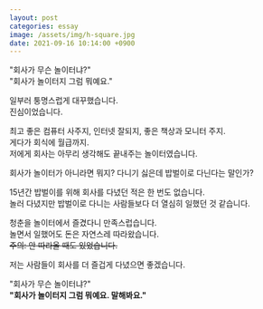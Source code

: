 ```yaml
---
layout: post
categories: essay
image: /assets/img/h-square.jpg
date: 2021-09-16 10:14:00 +0900
---
```

"회사가 무슨 놀이터냐?"  
"회사가 놀이터지 그럼 뭐예요."

일부러 퉁명스럽게 대꾸했습니다.  
진심이었습니다.

최고 좋은 컴퓨터 사주지, 인터넷 잘되지, 좋은 책상과 모니터 주지.  
게다가 회식에 월급까지.  
저에게 회사는 아무리 생각해도 끝내주는 놀이터였습니다.

회사가 놀이터가 아니라면 뭐지? 다니기 싫은데 밥벌이로 다닌다는 말인가?  

15년간 밥벌이를 위해 회사를 다녔던 적은 한 번도 없습니다.  
놀러 다녔지만 밥벌이로 다니는 사람들보다 더 열심히 일했던 것 같습니다.  

청춘을 놀이터에서 즐겼다니 만족스럽습니다.  
놀면서 일했어도 돈은 자연스레 따라왔습니다.  
~~주의: 안 따라올 때도 있었습니다.~~

저는 사람들이 회사를 더 즐겁게 다녔으면 좋겠습니다.

"회사가 무슨 놀이터냐?"  
**"회사가 놀이터지 그럼 뭐예요. 말해봐요."**
